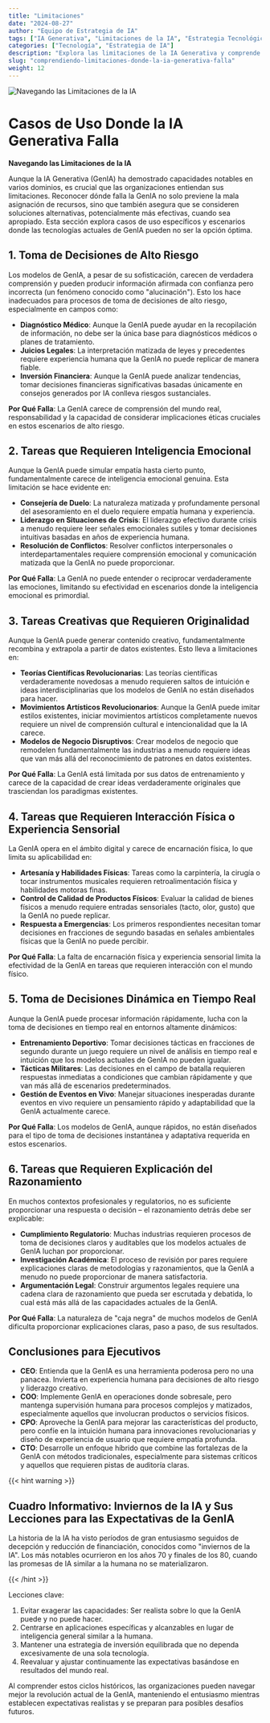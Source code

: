 ```yaml
---
title: "Limitaciones"
date: "2024-08-27"
author: "Equipo de Estrategia de IA"
tags: ["IA Generativa", "Limitaciones de la IA", "Estrategia Tecnológica", "Implementación de IA"]
categories: ["Tecnología", "Estrategia de IA"]
description: "Explora las limitaciones de la IA Generativa y comprende qué casos de uso son más adecuados para enfoques tradicionales, permitiendo una toma de decisiones más informada en la adopción de IA."
slug: "comprendiendo-limitaciones-donde-la-ia-generativa-falla"
weight: 12
---
```


![Navegando las Limitaciones de la IA](/12.png)

# Casos de Uso Donde la IA Generativa Falla
**Navegando las Limitaciones de la IA**

Aunque la IA Generativa (GenIA) ha demostrado capacidades notables en varios dominios, es crucial que las organizaciones entiendan sus limitaciones. Reconocer dónde falla la GenIA no solo previene la mala asignación de recursos, sino que también asegura que se consideren soluciones alternativas, potencialmente más efectivas, cuando sea apropiado. Esta sección explora casos de uso específicos y escenarios donde las tecnologías actuales de GenIA pueden no ser la opción óptima.

## 1. Toma de Decisiones de Alto Riesgo

Los modelos de GenIA, a pesar de su sofisticación, carecen de verdadera comprensión y pueden producir información afirmada con confianza pero incorrecta (un fenómeno conocido como "alucinación"). Esto los hace inadecuados para procesos de toma de decisiones de alto riesgo, especialmente en campos como:

- **Diagnóstico Médico**: Aunque la GenIA puede ayudar en la recopilación de información, no debe ser la única base para diagnósticos médicos o planes de tratamiento.
- **Juicios Legales**: La interpretación matizada de leyes y precedentes requiere experiencia humana que la GenIA no puede replicar de manera fiable.
- **Inversión Financiera**: Aunque la GenIA puede analizar tendencias, tomar decisiones financieras significativas basadas únicamente en consejos generados por IA conlleva riesgos sustanciales.

**Por Qué Falla**: La GenIA carece de comprensión del mundo real, responsabilidad y la capacidad de considerar implicaciones éticas cruciales en estos escenarios de alto riesgo.

## 2. Tareas que Requieren Inteligencia Emocional

Aunque la GenIA puede simular empatía hasta cierto punto, fundamentalmente carece de inteligencia emocional genuina. Esta limitación se hace evidente en:

- **Consejería de Duelo**: La naturaleza matizada y profundamente personal del asesoramiento en el duelo requiere empatía humana y experiencia.
- **Liderazgo en Situaciones de Crisis**: El liderazgo efectivo durante crisis a menudo requiere leer señales emocionales sutiles y tomar decisiones intuitivas basadas en años de experiencia humana.
- **Resolución de Conflictos**: Resolver conflictos interpersonales o interdepartamentales requiere comprensión emocional y comunicación matizada que la GenIA no puede proporcionar.

**Por Qué Falla**: La GenIA no puede entender o reciprocar verdaderamente las emociones, limitando su efectividad en escenarios donde la inteligencia emocional es primordial.

## 3. Tareas Creativas que Requieren Originalidad

Aunque la GenIA puede generar contenido creativo, fundamentalmente recombina y extrapola a partir de datos existentes. Esto lleva a limitaciones en:

- **Teorías Científicas Revolucionarias**: Las teorías científicas verdaderamente novedosas a menudo requieren saltos de intuición e ideas interdisciplinarias que los modelos de GenIA no están diseñados para hacer.
- **Movimientos Artísticos Revolucionarios**: Aunque la GenIA puede imitar estilos existentes, iniciar movimientos artísticos completamente nuevos requiere un nivel de comprensión cultural e intencionalidad que la IA carece.
- **Modelos de Negocio Disruptivos**: Crear modelos de negocio que remodelen fundamentalmente las industrias a menudo requiere ideas que van más allá del reconocimiento de patrones en datos existentes.

**Por Qué Falla**: La GenIA está limitada por sus datos de entrenamiento y carece de la capacidad de crear ideas verdaderamente originales que trasciendan los paradigmas existentes.

## 4. Tareas que Requieren Interacción Física o Experiencia Sensorial

La GenIA opera en el ámbito digital y carece de encarnación física, lo que limita su aplicabilidad en:

- **Artesanía y Habilidades Físicas**: Tareas como la carpintería, la cirugía o tocar instrumentos musicales requieren retroalimentación física y habilidades motoras finas.
- **Control de Calidad de Productos Físicos**: Evaluar la calidad de bienes físicos a menudo requiere entradas sensoriales (tacto, olor, gusto) que la GenIA no puede replicar.
- **Respuesta a Emergencias**: Los primeros respondientes necesitan tomar decisiones en fracciones de segundo basadas en señales ambientales físicas que la GenIA no puede percibir.

**Por Qué Falla**: La falta de encarnación física y experiencia sensorial limita la efectividad de la GenIA en tareas que requieren interacción con el mundo físico.

## 5. Toma de Decisiones Dinámica en Tiempo Real

Aunque la GenIA puede procesar información rápidamente, lucha con la toma de decisiones en tiempo real en entornos altamente dinámicos:

- **Entrenamiento Deportivo**: Tomar decisiones tácticas en fracciones de segundo durante un juego requiere un nivel de análisis en tiempo real e intuición que los modelos actuales de GenIA no pueden igualar.
- **Tácticas Militares**: Las decisiones en el campo de batalla requieren respuestas inmediatas a condiciones que cambian rápidamente y que van más allá de escenarios predeterminados.
- **Gestión de Eventos en Vivo**: Manejar situaciones inesperadas durante eventos en vivo requiere un pensamiento rápido y adaptabilidad que la GenIA actualmente carece.

**Por Qué Falla**: Los modelos de GenIA, aunque rápidos, no están diseñados para el tipo de toma de decisiones instantánea y adaptativa requerida en estos escenarios.

## 6. Tareas que Requieren Explicación del Razonamiento

En muchos contextos profesionales y regulatorios, no es suficiente proporcionar una respuesta o decisión – el razonamiento detrás debe ser explicable:

- **Cumplimiento Regulatorio**: Muchas industrias requieren procesos de toma de decisiones claros y auditables que los modelos actuales de GenIA luchan por proporcionar.
- **Investigación Académica**: El proceso de revisión por pares requiere explicaciones claras de metodologías y razonamientos, que la GenIA a menudo no puede proporcionar de manera satisfactoria.
- **Argumentación Legal**: Construir argumentos legales requiere una cadena clara de razonamiento que pueda ser escrutada y debatida, lo cual está más allá de las capacidades actuales de la GenIA.

**Por Qué Falla**: La naturaleza de "caja negra" de muchos modelos de GenIA dificulta proporcionar explicaciones claras, paso a paso, de sus resultados.

## Conclusiones para Ejecutivos

- **CEO**: Entienda que la GenIA es una herramienta poderosa pero no una panacea. Invierta en experiencia humana para decisiones de alto riesgo y liderazgo creativo.
- **COO**: Implemente GenIA en operaciones donde sobresale, pero mantenga supervisión humana para procesos complejos y matizados, especialmente aquellos que involucran productos o servicios físicos.
- **CPO**: Aproveche la GenIA para mejorar las características del producto, pero confíe en la intuición humana para innovaciones revolucionarias y diseño de experiencia de usuario que requiere empatía profunda.
- **CTO**: Desarrolle un enfoque híbrido que combine las fortalezas de la GenIA con métodos tradicionales, especialmente para sistemas críticos y aquellos que requieren pistas de auditoría claras.

{{< hint warning >}}

## Cuadro Informativo: Inviernos de la IA y Sus Lecciones para las Expectativas de la GenIA

La historia de la IA ha visto períodos de gran entusiasmo seguidos de decepción y reducción de financiación, conocidos como "inviernos de la IA". Los más notables ocurrieron en los años 70 y finales de los 80, cuando las promesas de IA similar a la humana no se materializaron.

{{< /hint >}}

Lecciones clave:
1. Evitar exagerar las capacidades: Ser realista sobre lo que la GenIA puede y no puede hacer.
2. Centrarse en aplicaciones específicas y alcanzables en lugar de inteligencia general similar a la humana.
3. Mantener una estrategia de inversión equilibrada que no dependa excesivamente de una sola tecnología.
4. Reevaluar y ajustar continuamente las expectativas basándose en resultados del mundo real.

Al comprender estos ciclos históricos, las organizaciones pueden navegar mejor la revolución actual de la GenIA, manteniendo el entusiasmo mientras establecen expectativas realistas y se preparan para posibles desafíos futuros.
